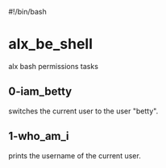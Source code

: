 #!/bin/bash
# alx_be_shell
alx bash permissions tasks

## 0-iam_betty
switches the current user to the user "betty".

## 1-who_am_i
prints the username of the current user.
